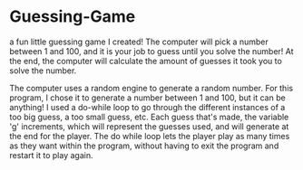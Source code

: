 # Guessing-Game
a fun little guessing game I created! The computer will pick a number between 1 and 100, and it is your job to guess until you solve the number! 
At the end, the computer will calculate the amount of guesses it took you to solve the number.

The computer uses a random engine to generate a random number. For this program, I chose it to generate a number between 1 and 100, but it can be anything!
I used a do-while loop to go through the different instances of a too big guess, a too small guess, etc. Each guess that's made, the variable 'g' increments, which will
represent the guesses used, and will generate at the end for the player. The do while loop lets the player play as many times as they want within the program,
without having to exit the program and restart it to play again.
